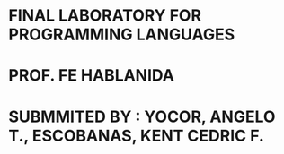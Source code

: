 # FINAL LABORATORY FOR PROGRAMMING LANGUAGES
# PROF. FE HABLANIDA
#
# SUBMMITED BY : YOCOR, ANGELO T., ESCOBANAS, KENT CEDRIC F.